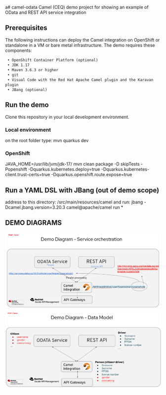 a# camel-odata
Camel (CEQ) demo project for showing an example of OData and REST API service integration

## Prerequisites

The following instructions can deploy the Camel integration on OpenShift or standalone in a VM or bare metal infrastructure. The demo requires these components:   

     • OpenShift Container Platform (optional)
     • JDK 1.17
     • Maven 3.6.3 or higher
     • git
     • Visual Code with the Red Hat Apache Camel plugin and the Karavan plugin 
     • JBang (optional)
     
## Run the demo
Clone this repository in your local development environment.  

### Local environment
  on the root folder type:
  mvn quarkus dev

### OpenShift 
JAVA_HOME=/usr/lib/jvm/jdk-17/ mvn clean package -D skipTests -Popenshift -Dquarkus.kubernetes.deploy=true -Dquarkus.kubernetes-client.trust-certs=true -Dquarkus.openshift.route.expose=true

## Run a YAML DSL with JBang (out of demo scope) 
address to this directory: /src/main/resources/camel and run:
jbang -Dcamel.jbang.version=3.20.3 camel@apache/camel run *  

## DEMO DIAGRAMS
![](docs/demodiagram1.png)
![](docs/demodiagram2.png)
